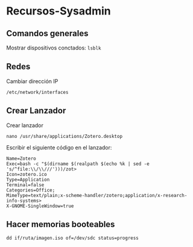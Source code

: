 # Recursos-Sysadmin


## Comandos generales

Mostrar dispositivos conctados: ```lsblk```

## Redes

Cambiar dirección IP
```
/etc/network/interfaces
```

## Crear Lanzador
Crear lanzador
```
nano /usr/share/applications/Zotero.desktop
```
Escribir el siguiente código en el lanzador:
```
Name=Zotero
Exec=bash -c "$(dirname $(realpath $(echo %k | sed -e 's/^file:\\/\\///')))/zot>
Icon=zotero.ico
Type=Application
Terminal=false
Categories=Office;
MimeType=text/plain;x-scheme-handler/zotero;application/x-research-info-systems>
X-GNOME-SingleWindow=true
```

## Hacer memorias booteables
```
dd if/ruta/imagen.iso of=/dev/sdc status=progress
```